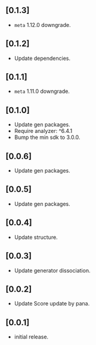 ## [0.1.3]

- `meta` 1.12.0 downgrade.

## [0.1.2]

- Update dependencies.

## [0.1.1]

- `meta` 1.11.0 downgrade.

## [0.1.0]

- Update gen packages.
- Require analyzer: ^6.4.1
- Bump the min sdk to 3.0.0.

## [0.0.6]

- Update gen packages.

## [0.0.5]

- Update gen packages.

## [0.0.4]

- Update structure.
 
## [0.0.3]

- Update generator dissociation.

## [0.0.2]

- Update Score update by pana.

## [0.0.1]

- initial release.